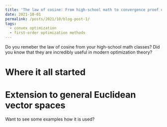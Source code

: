 ```yaml
---
title: 'The law of cosine: From high-school math to convergence proof of optimization algorithms'
date: 2021-10-01
permalink: /posts/2021/10/blog-post-1/
tags:
  - convex optimization
  - first-order optimization methods
---
```


Do you remeber the law of cosine from your high-school math classes? Did you know that they are incredibly useful in modern optimization theory? 

Where it all started
======

Extension to general Euclidean vector spaces
======

Want to see some examples how it is used?
